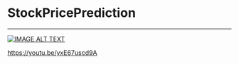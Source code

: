 # StockPricePrediction
---
[![IMAGE ALT TEXT](http://img.youtube.com/vi/IGdC9riMAtk/0.jpg)](https://youtu.be/IGdC9riMAtk "Kann künstliche Intelligenz Aktienkurse vorhersagen? Kurz & Einfach erklärt!")


https://youtu.be/yxE67uscd9A